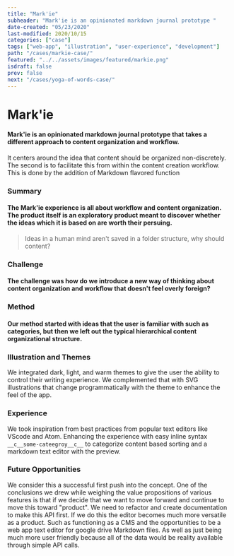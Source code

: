 ```yaml
---
title: "Mark'ie"
subheader: "Mark'ie is an opinionated markdown journal prototype "
date-created: "05/23/2020"
last-modified: 2020/10/15
categories: ["case"]
tags: ["web-app", "illustration", "user-experience", "development"]
path: "/cases/markie-case/"
featured: "../../assets/images/featured/markie.png"
isdraft: false
prev: false
next: "/cases/yoga-of-words-case/"
---
```


# Mark'ie


#### Mark'ie is an opinionated markdown journal prototype that takes a different approach to content organization and workflow.

It centers around the idea that content should be organized non-discretely. The second is to facilitate this from within the content creation workflow. This is done by the addition of Markdown flavored function



### Summary

#### The Mark'ie experience is all about workflow and content organization. The product itself is an exploratory product meant to discover whether the ideas which it is based on are worth their persuing.



> Ideas in a human mind aren't saved in a folder structure, why should content?

### Challenge

#### The challenge was how do we introduce a new way of thinking about content organization and workflow that doesn't feel overly foreign?

### Method

#### Our method started with ideas that the user is familiar with such as categories, but then we left out the typical hierarchical content organizational structure.



### Illustration and Themes

We integrated dark, light, and warm themes to give the user the ability to control their writing experience. We complemented that with SVG illustrations that change programmatically with the theme to enhance the feel of the app.



### Experience

We took inspiration from best practices from popular text editors like VScode and Atom.
Enhancing the experience with easy inline syntax `__c__some-cateegroy__c__` to categorize content based sorting and a markdown text editor with the preview.



### Future Opportunities

We consider this a successful first push into the concept. One of the conclusions we drew while weighing the value propositions of various features is that if we decide that we want to move forward and continue to move this toward "product". We need to refactor and create documentation to make this API first. If we do this the editor becomes much more versatile as a product. Such as functioning as a CMS and the opportunities to be a web app text editor for google drive Markdown files. As well as just being much more user friendly because all of the data would be reality available through simple API calls.

